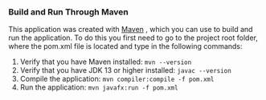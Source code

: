 ### Build and Run Through Maven 

This application was created with [Maven](https://maven.apache.org/)
, which you can use to build and run the application. To do this you first need to go to the project root folder, where the pom.xml file is located and type in the following commands:

1. Verify that you have Maven installed: `mvn --version`
2. Verify that you have JDK 13 or higher installed: `javac --version`
3. Compile the application: `mvn compiler:compile -f pom.xml`
4. Run the application: `mvn javafx:run -f pom.xml`

 
 